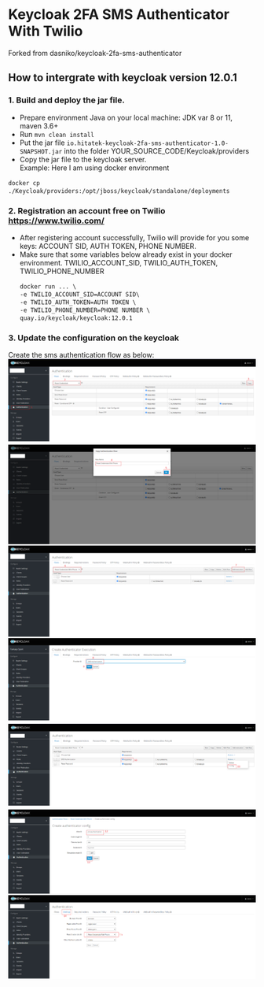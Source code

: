 # Keycloak 2FA SMS Authenticator With Twilio
Forked from dasniko/keycloak-2fa-sms-authenticator

## How to intergrate with keycloak version 12.0.1
### 1. Build and deploy the jar file.
- Prepare environment Java on your local machine: JDK var 8 or 11, maven 3.6+
- Run ```mvn clean install```
- Put the jar file ```io.hitatek-keycloak-2fa-sms-authenticator-1.0-SNAPSHOT.jar``` into the folder YOUR_SOURCE_CODE/Keycloak/providers
- Copy the jar file to the keycloak server. \
  Example: Here I am using docker environment
```
docker cp ./Keycloak/providers:/opt/jboss/keycloak/standalone/deployments
```

### 2. Registration an account free on Twilio https://www.twilio.com/
- After registering account successfully, Twilio will provide for you some keys: ACCOUNT SID, AUTH TOKEN, PHONE NUMBER.
- Make sure that some variables below already exist in your docker environment.
  TWILIO_ACCOUNT_SID, TWILIO_AUTH_TOKEN, TWILIO_PHONE_NUMBER
  ```
  docker run ... \
  -e TWILIO_ACCOUNT_SID=ACCOUNT SID\
  -e TWILIO_AUTH_TOKEN=AUTH TOKEN \
  -e TWILIO_PHONE_NUMBER=PHONE NUMBER \
  quay.io/keycloak/keycloak:12.0.1
  ```

### 3. Update the configuration on the keycloak
Create the sms authentication flow as below:
![sms authentication flow](./readme-resources/create-sms-authentication-flow.png)
![sms authentication flow](./readme-resources/create-sms-authentication-flow-2.png)
![sms authentication flow](./readme-resources/create-sms-authentication-flow-3.png)
![sms authentication flow](./readme-resources/create-sms-authentication-flow-4.png)
![sms authentication flow](readme-resources/create-sms-authentication-flow-5.png)
![sms authentication flow](readme-resources/create-sms-authentication-flow-6.png)
![sms authentication flow](readme-resources/create-sms-authentication-flow-7.png)


